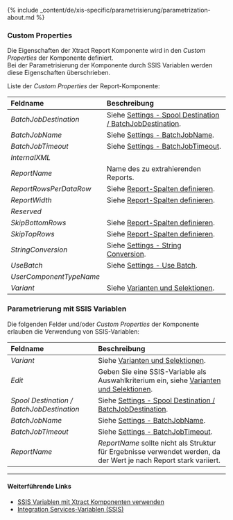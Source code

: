 
{% include _content/de/xis-specific/parametrisierung/parametrization-about.md  %}

### Custom Properties

Die Eigenschaften der Xtract Report Komponente wird in den *Custom Properties* der Komponente definiert. <br>
Bei der Parametrisierung der Komponente durch SSIS Variablen werden diese Eigenschaften überschrieben.

Liste der *Custom Properties* der Report-Komponente:

|Feldname|Beschreibung|
|:----|:----|
| *BatchJobDestination* | Siehe [Settings - Spool Destination / BatchJobDestination](./report-settings). |
| *BatchJobName* | Siehe [Settings - BatchJobName](./report-settings). |
| *BatchJobTimeout* | Siehe [Settings - BatchJobTimeout](./report-settings).|
| *InternalXML* | |
| *ReportName* | Name des zu extrahierenden Reports.|
| *ReportRowsPerDataRow* | Siehe [Report-Spalten definieren](./report-spalten_definieren). |
| *ReportWidth* | Siehe [Report-Spalten definieren](./report-spalten_definieren). |
| *Reserved* | |
| *SkipBottomRows* | Siehe [Report-Spalten definieren](./report-spalten_definieren). |
| *SkipTopRows* | Siehe [Report-Spalten definieren](./report-spalten_definieren). |
| *StringConversion* | Siehe [Settings - String Conversion](./report-settings). |
| *UseBatch* | Siehe [Settings - Use Batch](./report-settings). |
| *UserComponentTypeName* | |
| *Variant* | Siehe [Varianten und Selektionen](./varianten-und-selektionen). |

### Parametrierung mit SSIS Variablen
Die folgenden Felder und/oder *Custom Properties* der Komponente erlauben die Verwendung von SSIS-Variablen:

|Feldname|Beschreibung|
|:----|:----|
| *Variant*| Siehe [Varianten und Selektionen](./varianten-und-selektionen).|
| *Edit*| Geben Sie eine SSIS-Variable als Auswahlkriterium ein, siehe [Varianten und Selektionen](./varianten-und-selektionen).|
| *Spool Destination / BatchJobDestination* | Siehe [Settings - Spool Destination / BatchJobDestination](./report-settings).|
| *BatchJobName*        |Siehe [Settings - BatchJobName](./report-settings).|
| *BatchJobTimeout*     |Siehe [Settings - BatchJobTimeout](./report-settings).|
| *ReportName*        |  *ReportName* sollte nicht als Struktur für Ergebnisse verwendet werden, da der Wert je nach Report stark variiert. |


****
#### Weiterführende Links
- [SSIS Variablen mit Xtract Komponenten verwenden](../parametrisierung/parametrisierung-variablen) 
- [Integration Services-Variablen (SSIS)](https://docs.microsoft.com/de-de/sql/integration-services/integration-services-ssis-variables?view=sql-server-ver15)